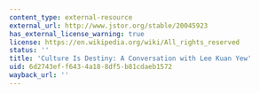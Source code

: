 ```yaml
---
content_type: external-resource
external_url: http://www.jstor.org/stable/20045923
has_external_license_warning: true
license: https://en.wikipedia.org/wiki/All_rights_reserved
status: ''
title: 'Culture Is Destiny: A Conversation with Lee Kuan Yew'
uid: 6d2743ef-f643-4a18-8df5-b81cdaeb1572
wayback_url: ''
---
```


